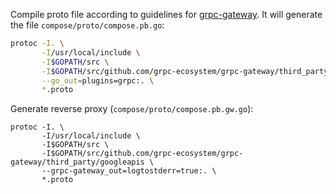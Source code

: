 Compile proto file according to guidelines for [grpc-gateway](https://github.com/grpc-ecosystem/grpc-gateway). It will generate the file `compose/proto/compose.pb.go`:

```sh
protoc -I. \
       -I/usr/local/include \
       -I$GOPATH/src \
       -I$GOPATH/src/github.com/grpc-ecosystem/grpc-gateway/third_party/googleapis \
       --go_out=plugins=grpc:. \
       *.proto
```

Generate reverse proxy (`compose/proto/compose.pb.gw.go`):

```
protoc -I. \
       -I/usr/local/include \
       -I$GOPATH/src \
       -I$GOPATH/src/github.com/grpc-ecosystem/grpc-gateway/third_party/googleapis \
       --grpc-gateway_out=logtostderr=true:. \
       *.proto
```
